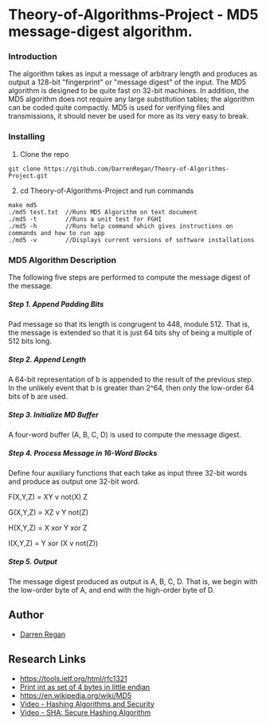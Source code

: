 # Theory-of-Algorithms-Project - MD5 message-digest algorithm. 

### Introduction
The algorithm takes as input a message of arbitrary length and produces as output a 128-bit "fingerprint" or "message digest" of the input. The MD5 algorithm is designed to be quite fast on 32-bit machines. In addition, the MD5 algorithm does not require any large substitution tables; the algorithm can be coded quite compactly. MD5 is used for verifying files and transmissions, it should never be used for more as its very easy to break.


### Installing

1. Clone the repo

```
git clone https://github.com/DarrenRegan/Theory-of-Algorithms-Project.git
```

2. cd Theory-of-Algorithms-Project and run commands
```
make md5
./md5 test.txt  //Runs MD5 Algorithm on text document
./md5 -t        //Runs a unit test for FGHI
./md5 -h        //Runs help command which gives instructions on commands and how to run app
./md5 -v        //Displays current versions of software installations
```
###  MD5 Algorithm Description
The following five steps are performed to compute the message digest of the message.

##### Step 1. Append Padding Bits
Pad message so that its length is congrugent to 448, module 512. That is, the message is extended so that it is just 64 bits shy of being a multiple of 512 bits long.

##### Step 2. Append Length
A 64-bit representation of b is appended to the result of the previous step. In the unlikely event that b is greater than 2^64, then only the low-order 64 bits of b are used.

##### Step 3. Initialize MD Buffer
A four-word buffer (A, B, C, D) is used to compute the message digest.

##### Step 4. Process Message in 16-Word Blocks
Define four auxiliary functions that each take as input three 32-bit words and produce as output one 32-bit word.

F(X,Y,Z) = XY v not(X) Z

G(X,Y,Z) = XZ v Y not(Z)

H(X,Y,Z) = X xor Y xor Z

I(X,Y,Z) = Y xor (X v not(Z))
##### Step 5. Output
The message digest produced as output is A, B, C, D. That is, we 
begin with the low-order byte of A, and end with the high-order byte
of D.

## Author

* [Darren Regan](https://github.com/DarrenRegan)

## Research Links

* https://tools.ietf.org/html/rfc1321
* [Print int as set of 4 bytes in little endian](https://stackoverflow.com/questions/17912978/printing-integers-as-a-set-of-4-bytes-arranged-in-little-endian)
* https://en.wikipedia.org/wiki/MD5
* [Video - Hashing Algorithms and Security](https://www.youtube.com/watch?v=b4b8ktEV4Bg)
* [Video - SHA: Secure Hashing Algorithm](https://www.youtube.com/watch?v=DMtFhACPnTY)

